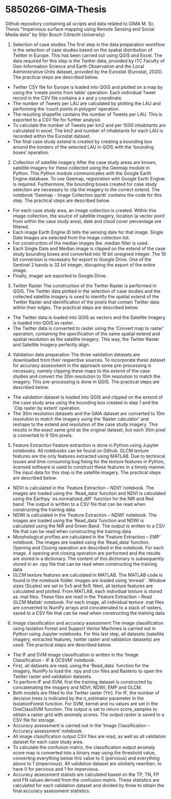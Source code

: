 # 5850266-GIMA-Thesis
Github repository containing all scripts and data related to GIMA M. Sc. Thesis "Impervious surface mapping using Remote Sensing and Social Media data" by Stijn Bosch (Utrecht University)

1.	Selection of case studies
The first step in the data preparation workflow is the selection of case studies based on the spatial distribution of Twitter in Europe. This has been carried out using QGIS and Excel. The data required for this step is the Twitter data, provided by ITC Faculty of Geo-Information Science and Earth Observation and the Local Administrative Units dataset, provided by the Eurostat (Eurostat, 2020). The practical steps are described below.

-	Twitter CSV file for Europe is loaded into QGIS and plotted on a map by using the ‘create points from table’ operation. Each individual Tweet record in the CSV file contains a x and y coordinate. 
-	The number of Tweets per LAU are calculated by plotting the LAU and performing the ‘count points in polygon’ operation. 
-	The resulting shapefile contains the number of Tweets per LAU. This is exported to a CSV file for further analysis
-	To calculate the number of Tweets per km2 and per 1000 inhabitants are calculated in excel. The km2 and number of inhabitants for each LAU is recorded within the Eurostat dataset. 
-	The final case study extend is created by creating a bounding box around the borders of the selected LAU in QGIS with the ‘bounding boxes’ operation.

2.	Collection of satellite imagery
After the case study areas are known, satellite imagery for these collected using the Geemap module in Python. This Python module communicates with the Google Earth Engine database. To use Geemap, registration with Google Earth Engine is required. Furthermore, the bounding boxes created for case study selection are necessary to clip the imagery to the correct extend. The notebook ‘Geemap - Image Collection.ipynb’ contains the code for this step. The practical steps are described below. 

-	For each case study area, an image collection is created. Within this image collection, the source of satellite imagery, location (a vector point from within the case study area), date and cloud cover percentage are filtered. 
-	Each image Earth Engine ID tells the sensing date for that image. Single Date Images are selected from the image collection list. 
-	For construction of the median images the .median filter is used.
-	Each Single Date and Median image is clipped on the extend of the case study bounding boxes and converted into 16 bit unsigned integer. The 16 bit conversion is necessary for export to Google Drive. One of the Sentinel 2 bands is 32 bit integer, disrupting the export of the entire image. 
-	Finally, imager are exported to Google Drive.

3.	Twitter Raster 
The construction of the Twitter Raster is performed in QGIS. The Twitter data plotted in the selection of case studies and the collected satellite imagery is used to identify the spatial extend of the Twitter Raster and identification of the pixels that contain Twitter data within their edges.  The practical steps are described below.
-	The Twitter data is loaded into QGIS as vectors and the Satellite Imagery is loaded into QGIS as raster.  
-	The Twitter data is converted to raster using the ‘Convert map to raster’ operation, containing the specification of the same spatial extend and spatial resolution as the satellite imagery. This way, the Twitter Raster and Satellite Imagery perfectly align.

4.	Validation data preparation
The three validation datasets are downloaded from their respective sources. To incorporate these dataset for accuracy assessment in the approach some pre-processing is necessary, namely clipping these maps to the extend of the case studies and convert the 30m resolution to 10m resolution to match the imagery. This pre-processing is done in QGIS. The practical steps are described below.
-	The validation dataset is loaded into QGIS and clipped on the extend of the case study area using the bounding box created in step 1 and the ´Clip raster by extent’ operation. 
-	The 30m resolution datasets and the GAIA dataset are converted to 10m resolution to match the imagery using the ‘Raster calculator’ and reshape to the extend and resolution of the case study imagery. This results in the exact same grid as the original dataset, but each 30m pixel is converted to 9 10m pixels. 

5.	Feature Extraction
Feature extraction is done in Python using Jupyter notebooks. All notebooks can be found on Github. GLCM texture features are the only features extracted using MATLAB. Due to technical issues and time consuming bug fixing for the texture features in Python, licensed software is used to construct these features in a timely manner. The input data for this step is the satellite imagery. The practical steps are described below.
-	NDVI is calculated in the ´Feature Extraction – NDVI’ notebook. The images are loaded using the ´Read_data’ function and NDVI is calculated using the Earthpy ´es.normalized_diff´ function for the NIR and Red band. The output is written to a CSV file that can be read when constructing the training data
-	NDWI is calculated in the ‘Feature Extraction – NDWI’ notebook. The images are loaded using the ‘Read_data’ function and NDWI is calculated using the NIR and Green Band. The output is written to a CSV file that can be read when constructing the training data
-	Morphological profiles are calculated in the ‘Feature Extraction – EMP’ notebook. The images are loaded using the ‘Read_data’ function. Opening and Closing operation are described in the notebook. For each image, 4 opening and closing operation are performed and the results are stored in a dictionary. The content of this dictionary is subsequently stored in an .npy file that can be read when constructing the training data
-	GLCM texture features are calculated in MATLAB. The MATLAB code is found in the notebook folder. Images are loaded using  ‘imread’ . Window sizes (Scales) are set to 5x5 and 9x9. Next, all texture features are calculated and plotted. From MATLAB, each individual texture is stored as .mat files. These files are read in the ‘Feature Extraction – Read GLCM Matlab’ notebook. For each image, all individual texture .mat files are converted to NumPy arrays  and concatenated to a stack of rasters, saved to a CSV file that can be read when constructing the training data

6.	Image classification and accuracy assessment
The image classification using Isolation Forest and Support Vector Machines is carried out in Python using Jupyter notebooks. For this last step, all datasets (satellite imagery, extracted features, twitter raster and validation datasets) are used. The practical steps are described below.
-	The IF and SVM image classification is written in the ‘Image Classification - IF & OCSVM’ notebook. 
-	First, all datasets are read, using the ‘Read_data´ function for the imagery, NumPy to load the .npy and csv files and Rasterio to open the Twitter raster and validation datasets. 
-	To perform IF and SVM, first the training dataset is constructed by concatenating the imagery and NDVI, NDWI, EMP and GLCM. 
-	Both models are fitted to the Twitter raster (Ytr). For IF, the number of decision trees is indicated by the n_estimator parameter in the IsolationForest function. For SVM, kernel and nu values are set in the OneClassSVM function. The output is set to return score_samples to obtain a raster grid with anomaly scores. The output raster is saved to a CSV file for storage. 
-	Accuracy assessment is carried out in the ‘Image Classification – Accuracy assessment’ notebook. 
-	All image classification output CSV files are read, as well as all validation dataset for each case study area. 
-	To calculate the confusion matrix, the classification output anomaly score map is converted into a binary map using the threshold value, converting everything below this value to 0 (pervious) and everything above to 1 (impervious). All validation dataset are similarly rewritten, to have 0 for pervious and 1 for impervious. 
-	Accuracy assessment statists are calculated based on the TP, TN, FP and FN values derived from the confusion matrix. These statistics are calculated for each validation dataset and divided by three to obtain the final accuracy assessment statistics. 
